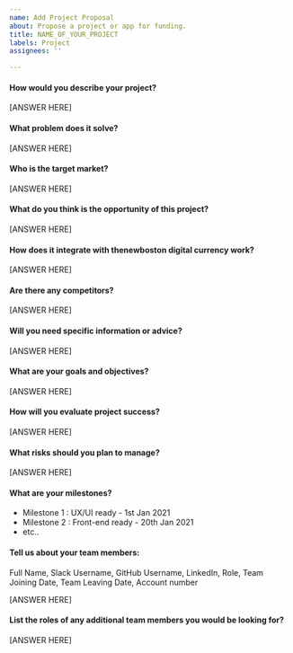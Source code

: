 ```yaml
---
name: Add Project Proposal
about: Propose a project or app for funding.
title: NAME_OF_YOUR_PROJECT
labels: Project
assignees: ''

---
```


#### How would you describe your project?
[ANSWER HERE]

#### What problem does it solve?
[ANSWER HERE]

#### Who is the target market?
[ANSWER HERE]

#### What do you think is the opportunity of this project?
[ANSWER HERE]

#### How does it integrate with thenewboston digital currency work?
[ANSWER HERE]

#### Are there any competitors?
[ANSWER HERE]

#### Will you need specific information or advice?
[ANSWER HERE]

#### What are your goals and objectives?
[ANSWER HERE]

#### How will you evaluate project success?
[ANSWER HERE]

#### What risks should you plan to manage?
[ANSWER HERE]

#### What are your milestones?
<!--- You are free to create your own milestones and any number of milestones. Dates can be approximate. --->
- Milestone 1 : UX/UI ready - 1st Jan 2021
- Milestone 2 : Front-end ready - 20th Jan 2021
- etc..

#### Tell us about your team members:
Full Name, Slack Username, GitHub Username, LinkedIn, Role, Team Joining Date, Team Leaving Date, Account number

[ANSWER HERE]

<!--- Add at least your details if you don't have your team yet. Please join thenewboston slack: https://join.slack.com/t/thenewboston/shared_invite/zt-j7j4ie92-ADy7GL3KAzCwSlaAVoDKLw --->

#### List the roles of any additional team members you would be looking for?
[ANSWER HERE]
